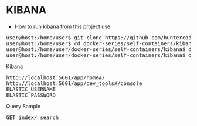 # KIBANA

- How to run kibana from this project use

<pre>
user@host:/home/user$ git clone https://github.com/huntercodexs/docker-series.git .
user@host:/home/user$ cd docker-series/self-containers/kibana
user@host:/home/user/docker-series/self-containers/kibana$ docker-compose up --build (in first time)
user@host:/home/user/docker-series/self-containers/kibana$ docker-compose start (in the next times)
</pre>

Kibana
<pre>
http://localhost:5601/app/home#/
http://localhost:5601/app/dev_tools#/console
ELASTIC_USERNAME
ELASTIC_PASSWORD
</pre>

Query Sample
<pre>
GET index/_search
</pre>
